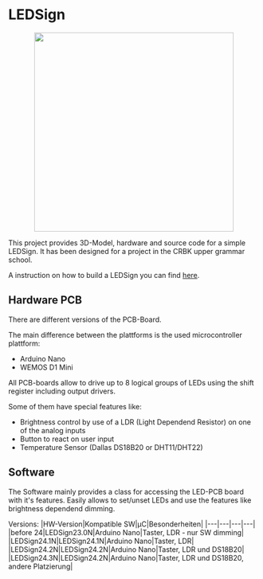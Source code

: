 ﻿# LEDSign
<div align="center"><img src="https://github.com/user-attachments/assets/32ceee8c-6525-4c8e-ae65-d7121a615efe" style="margin:auto" height="400"/></div>

This project provides 3D-Model, hardware and source code for a simple LEDSign. It has been designed for a project in the CRBK upper grammar school.

A instruction on how to build a LEDSign you can find [here](ANLEITUNG.md).

## Hardware PCB
There are different versions of the PCB-Board.

The main difference between the plattforms is the used microcontroller plattform:
- Arduino Nano
- WEMOS D1 Mini

All PCB-boards allow to drive up to 8 logical groups of LEDs using the shift register including output drivers. 

Some of them have special features like:
- Brightness control by use of a LDR (Light Dependend Resistor) on one of the analog inputs
- Button to react on user input
- Temperature Sensor (Dallas DS18B20 or DHT11/DHT22)

## Software
The Software mainly provides a class for accessing the LED-PCB board with it's features. Easily allows to set/unset LEDs and use the features like brightness dependend dimming.

Versions:
|HW-Version|Kompatible SW|µC|Besonderheiten|
|---|---|---|---|
|before 24|LEDSign23.0N|Arduino Nano|Taster, LDR - nur SW dimming|
|LEDSign24.1N|LEDSign24.1N|Arduino Nano|Taster, LDR|
|LEDSign24.2N|LEDSign24.2N|Arduino Nano|Taster, LDR und DS18B20|
|LEDSign24.3N|LEDSign24.2N|Arduino Nano|Taster, LDR und DS18B20, andere Platzierung|
